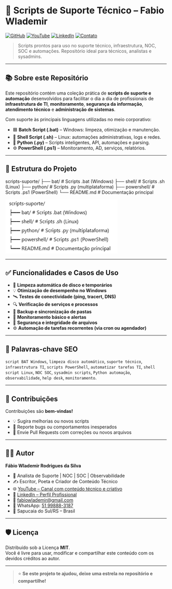 # 🚀 Scripts de Suporte Técnico – Fabio Wlademir

[![GitHub](https://img.shields.io/github/followers/FabioWlademir?label=Follow&style=social)](https://github.com/FabioWlademir)
[![YouTube](https://img.shields.io/badge/YouTube-F%C3%A1bio%20Wlademir-red?logo=youtube&style=flat-square)](https://www.youtube.com/@FabioWlademir)
[![LinkedIn](https://img.shields.io/badge/LinkedIn-Fabio%20Wlademir-blue?logo=linkedin&style=flat-square)](https://www.linkedin.com/in/fabio-wlademir/)
[![Contato](https://img.shields.io/badge/WhatsApp-51--99888--3187-brightgreen?logo=whatsapp&style=flat-square)](https://wa.me/5551998883187)

> Scripts prontos para uso no suporte técnico, infraestrutura, NOC, SOC e automações. Repositório ideal para técnicos, analistas e sysadmins.

---

## 📚 Sobre este Repositório

Este repositório contém uma coleção prática de **scripts de suporte e automação** desenvolvidos para facilitar o dia a dia de profissionais de **infraestrutura de TI**, **monitoramento**, **segurança da informação**, **atendimento técnico** e **administração de sistemas**.

Com suporte às principais linguagens utilizadas no meio corporativo:

- 🟦 **Batch Script (.bat)** – Windows: limpeza, otimização e manutenção.
- 🐧 **Shell Script (.sh)** – Linux: automações administrativas, logs e redes.
- 🐍 **Python (.py)** – Scripts inteligentes, API, automações e parsing.
- ⚙️ **PowerShell (.ps1)** – Monitoramento, AD, serviços, relatórios.

---

## 📁 Estrutura do Projeto

scripts-suporte/
├── bat/           # Scripts .bat (Windows)
├── shell/         # Scripts .sh (Linux)
├── python/        # Scripts .py (multiplataforma)
├── powershell/    # Scripts .ps1 (PowerShell)
└── README.md      # Documentação principal

![Estrutura de Pastas](https://github.com/FabioWlademir/scripts-suporte/blob/main/estrutura.png?raw=true)



---

## ✅ Funcionalidades e Casos de Uso

- 🧹 **Limpeza automática de disco e temporários**
- 💡 **Otimização de desempenho no Windows**
- 🛰️ **Testes de conectividade (ping, tracert, DNS)**
- 🔍 **Verificação de serviços e processos**
- 🔄 **Backup e sincronização de pastas**
- 📡 **Monitoramento básico e alertas**
- 🔐 **Segurança e integridade de arquivos**
- ⚙️ **Automação de tarefas recorrentes (via cron ou agendador)**

---

## 🔎 Palavras-chave SEO

`script BAT Windows`, `limpeza disco automático`, `suporte técnico`, `infraestrutura TI`, `scripts PowerShell`, `automatizar tarefas TI`, `shell script Linux`, `NOC SOC`, `sysadmin scripts`, `Python automação`, `observabilidade`, `help desk`, `monitoramento`.

---

## 🤝 Contribuições

Contribuições são **bem-vindas!**

- 💡 Sugira melhorias ou novos scripts  
- 🐞 Reporte bugs ou comportamentos inesperados  
- 📩 Envie Pull Requests com correções ou novos arquivos  

---

## 👨‍💻 Autor

**Fábio Wlademir Rodrigues da Silva**

- 🧠 Analista de Suporte | NOC | SOC | Observabilidade  
- ✍️ Escritor, Poeta e Criador de Conteúdo Técnico  
- 🌐 [YouTube – Canal com conteúdo técnico e criativo](https://www.youtube.com/@FabioWlademir)  
- 💼 [LinkedIn – Perfil Profissional](https://www.linkedin.com/in/fabio-wlademir/)  
- 📧 fabiowlademir@gmail.com  
- 📱 WhatsApp: [51 99888-3187](https://wa.me/5551998883187)  
- 📍 Sapucaia do Sul/RS – Brasil  

---

## 🛡️ Licença

Distribuído sob a Licença **MIT**.  
Você é livre para usar, modificar e compartilhar este conteúdo com os devidos créditos ao autor.

---

> ⭐ **Se este projeto te ajudou, deixe uma estrela no repositório e compartilhe!**

